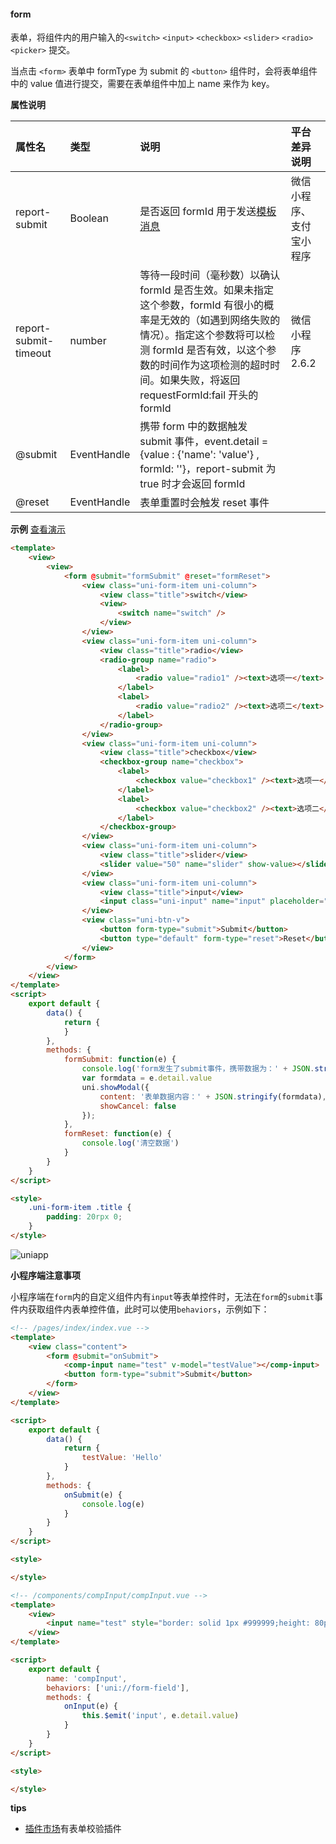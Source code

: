 #### form
表单，将组件内的用户输入的``<switch>`` ``<input>`` ``<checkbox>`` ``<slider>`` ``<radio>`` ``<picker>`` 提交。

当点击 ``<form>`` 表单中 formType 为 submit 的 ``<button>`` 组件时，会将表单组件中的 value 值进行提交，需要在表单组件中加上 name 来作为 key。

**属性说明**

|属性名|类型|说明|平台差异说明|
|:-|:-|:-|:-|
|report-submit|Boolean|是否返回 formId 用于发送[模板消息](https://developers.weixin.qq.com/miniprogram/dev/framework/open-ability/template-message.html)|微信小程序、支付宝小程序|
|report-submit-timeout|number|等待一段时间（毫秒数）以确认 formId 是否生效。如果未指定这个参数，formId 有很小的概率是无效的（如遇到网络失败的情况）。指定这个参数将可以检测 formId 是否有效，以这个参数的时间作为这项检测的超时时间。如果失败，将返回 requestFormId:fail 开头的 formId|微信小程序2.6.2|
|@submit|EventHandle|携带 form 中的数据触发 submit 事件，event.detail = {value : {'name': 'value'} , formId: ''}，report-submit 为 true 时才会返回 formId||
|@reset|EventHandle|表单重置时会触发 reset 事件|&nbsp;|

**示例** [查看演示](https://hellouniapp.dcloud.net.cn/pages/component/form/form)
 
```html
<template>
	<view>
		<view>
			<form @submit="formSubmit" @reset="formReset">
				<view class="uni-form-item uni-column">
					<view class="title">switch</view>
					<view>
						<switch name="switch" />
					</view>
				</view>
				<view class="uni-form-item uni-column">
					<view class="title">radio</view>
					<radio-group name="radio">
						<label>
							<radio value="radio1" /><text>选项一</text>
						</label>
						<label>
							<radio value="radio2" /><text>选项二</text>
						</label>
					</radio-group>
				</view>
				<view class="uni-form-item uni-column">
					<view class="title">checkbox</view>
					<checkbox-group name="checkbox">
						<label>
							<checkbox value="checkbox1" /><text>选项一</text>
						</label>
						<label>
							<checkbox value="checkbox2" /><text>选项二</text>
						</label>
					</checkbox-group>
				</view>
				<view class="uni-form-item uni-column">
					<view class="title">slider</view>
					<slider value="50" name="slider" show-value></slider>
				</view>
				<view class="uni-form-item uni-column">
					<view class="title">input</view>
					<input class="uni-input" name="input" placeholder="这是一个输入框" />
				</view>
				<view class="uni-btn-v">
					<button form-type="submit">Submit</button>
					<button type="default" form-type="reset">Reset</button>
				</view>
			</form>
		</view>
	</view>
</template>
<script>
	export default {
		data() {
			return {
			}
		},
		methods: {
			formSubmit: function(e) {
				console.log('form发生了submit事件，携带数据为：' + JSON.stringify(e.detail.value))
				var formdata = e.detail.value
				uni.showModal({
					content: '表单数据内容：' + JSON.stringify(formdata),
					showCancel: false
				});
			},
			formReset: function(e) {
				console.log('清空数据')
			}
		}
	}
</script>

<style>
	.uni-form-item .title {
		padding: 20rpx 0;
	}
</style>

```
 
![uniapp](https://img-cdn-qiniu.dcloud.net.cn/uniapp/doc/img/form.png?t=201857)

**小程序端注意事项**

小程序端在`form`内的自定义组件内有`input`等表单控件时，无法在`form`的`submit`事件内获取组件内表单控件值，此时可以使用`behaviors`，示例如下：

```html
<!-- /pages/index/index.vue -->
<template>  
    <view class="content">  
        <form @submit="onSubmit">  
            <comp-input name="test" v-model="testValue"></comp-input>  
            <button form-type="submit">Submit</button>  
        </form>  
    </view>  
</template>  

<script>  
    export default {  
        data() {  
            return {  
                testValue: 'Hello'  
            }  
        },  
        methods: {  
            onSubmit(e) {  
                console.log(e)  
            }  
        }  
    }  
</script>  

<style>  

</style>
```

```html
<!-- /components/compInput/compInput.vue -->
<template>  
    <view>  
        <input name="test" style="border: solid 1px #999999;height: 80px;" type="text" @input="onInput" :value="value" />  
    </view>  
</template>  

<script>  
    export default {  
        name: 'compInput',  
        behaviors: ['uni://form-field'],
        methods: {  
            onInput(e) {  
                this.$emit('input', e.detail.value)  
            }  
        }  
    }  
</script>  

<style>  

</style>  
```

**tips**
- [插件市场](http://ext.dcloud.net.cn/search?q=%E8%A1%A8%E5%8D%95%E6%A0%A1%E9%AA%8C)有表单校验插件
